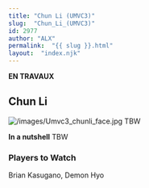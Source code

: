 ```yaml
---
title: "Chun Li (UMVC3)"
slug:  "Chun_Li_(UMVC3)"
id: 2977
author: "ALX"
permalink:  "{{ slug }}.html"
layout:  "index.njk"
---
```


**EN TRAVAUX**

## Chun Li

![](/images/Umvc3_chunli_face.jpg‎ "/images/Umvc3_chunli_face.jpg‎") TBW

**In a nutshell** TBW

### Players to Watch

Brian Kasugano, Demon Hyo
